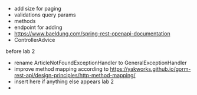 - add size for paging
- validations query params
- methods
- endpoint for adding
- https://www.baeldung.com/spring-rest-openapi-documentation
- ControllerAdvice

before lab 2
- rename ArticleNotFoundExceptionHandler to GeneralExceptionHandler
- improve method mapping according to https://yakworks.github.io/gorm-rest-api/design-principles/http-method-mapping/
- insert here if anything else appears
lab 2
- 
